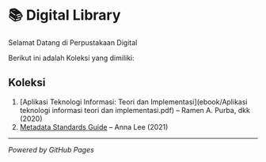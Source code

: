 # 📚 Digital Library

Selamat Datang di Perpustakaan Digital

Berikut ini adalah Koleksi yang dimiliki:

## Koleksi

1. [Aplikasi Teknologi Informasi: Teori dan Implementasi](ebook/Aplikasi teknologi informasi teori dan implementasi.pdf) – Ramen A. Purba, dkk (2020)  
2. [Metadata Standards Guide](ebooks/ebook2.pdf) – Anna Lee (2021)  

---
*Powered by GitHub Pages*
